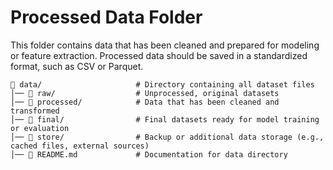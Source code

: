 # Processed Data Folder

This folder contains data that has been cleaned and prepared for modeling or feature extraction. Processed data should be saved in a standardized format, such as CSV or Parquet.

```
📂 data/                     # Directory containing all dataset files
│── 📂 raw/                  # Unprocessed, original datasets
│── 📂 processed/            # Data that has been cleaned and transformed
│── 📂 final/                # Final datasets ready for model training or evaluation
│── 📂 store/                # Backup or additional data storage (e.g., cached files, external sources)
│── 📜 README.md             # Documentation for data directory
```